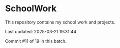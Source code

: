# SchoolWork

This repository contains my school work and projects.

Last updated: 2025-03-21 19:31:44

Commit #11 of 19 in this batch.